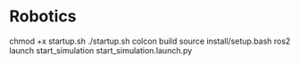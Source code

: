 # Robotics

chmod +x startup.sh
./startup.sh
colcon build
source install/setup.bash
ros2 launch start_simulation start_simulation.launch.py
